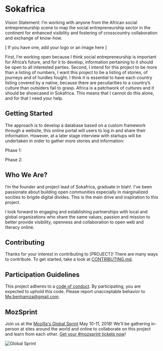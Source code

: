 # Sokafrica

Vision Statement: I’m working with anyone from the African social entrepreneurship scene to map the social entrepreneurship sector in the continent for enhanced visibility and fostering of crosscountry collaboration and exchange of know-how.


[ If you have one, add your logo or an image here ]

First, I‘m working open because I think social entrepreneurship is important for Africa’s future, and for it to develop, information pertaining to it should be open to all interested parties. Second, I intend for this project to be more than a listing of numbers, I want this project to be a listing of stories, of journeys and of hurdles fought. I think it is essential to have each country listing covered by a native, because there are peculiarities to a country’s culture than outsiders fail to grasp. Africa is a patchwork of cultures and it should be showcased in Sokafrica. This means that I cannot do this alone, and for that I need your help.

## Getting Started

The approach is to develop a database based on a custom framework through a website, this online portal will users to log in and share their information. However, at a later stage interview with startups will be undertaken in order to gather more stories and information:

Phase 1: 

Phase 2: 

## Who We Are?

I’m the founder and project lead of Sokafrica, graduate in blah!. I've been passionate about building open communities especially in marginalized socities to brigde digital divides. This is the main drive and inspiration to this project.

I look forward to engaging and establishing partnerships with local and global organizations who share the same values, passion and mission to better provide visibility, openness and collaboration to open web and literacy online.

## Contributing

Thanks for your interest in contributing to [PROJECT]! There are many ways to contribute. To get started, take a look at [CONTRIBUTING.md](CONTRIBUTING.md).

## Participation Guidelines

This project adheres to a [code of conduct](CODE_OF_CONDUCT.md). By participating, you are expected to uphold this code. Please report unacceptable behavior to Me.benhamza@gmail.com.

## MozSprint

Join us at the [Mozilla's Global Sprint](http://mzl.la/global-sprint/) May 10-11, 2018! We'll be gathering in-person at sites around the world and online to collaborate on this project and learn from each other. [Get your #mozsprint tickets now](http://mzl.la/global-sprint/)!

![Global Sprint](https://user-images.githubusercontent.com/617994/37716586-3b0397a0-2cf5-11e8-8c6f-bad01f67f50e.jpg)
